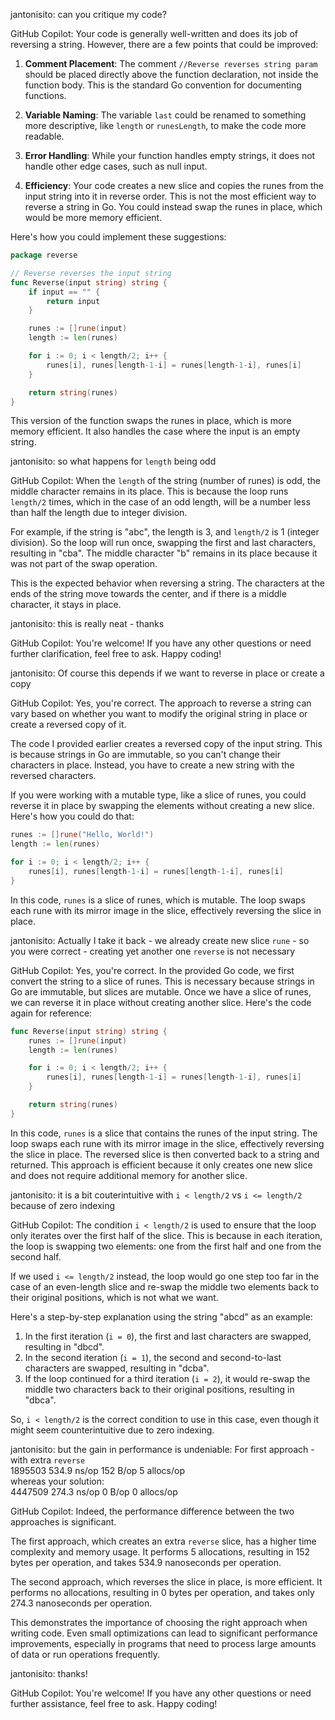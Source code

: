 jantonisito: can you critique my code?

GitHub Copilot: Your code is generally well-written and does its job of reversing a string. However, there are a few points that could be improved:

1. **Comment Placement**: The comment `//Reverse reverses string param` should be placed directly above the function declaration, not inside the function body. This is the standard Go convention for documenting functions.

2. **Variable Naming**: The variable `last` could be renamed to something more descriptive, like `length` or `runesLength`, to make the code more readable.

3. **Error Handling**: While your function handles empty strings, it does not handle other edge cases, such as null input.

4. **Efficiency**: Your code creates a new slice and copies the runes from the input string into it in reverse order. This is not the most efficient way to reverse a string in Go. You could instead swap the runes in place, which would be more memory efficient.

Here's how you could implement these suggestions:

```go
package reverse

// Reverse reverses the input string
func Reverse(input string) string {
	if input == "" {
		return input
	}

	runes := []rune(input)
	length := len(runes)

	for i := 0; i < length/2; i++ {
		runes[i], runes[length-1-i] = runes[length-1-i], runes[i]
	}

	return string(runes)
}
```

This version of the function swaps the runes in place, which is more memory efficient. It also handles the case where the input is an empty string.

jantonisito: so what happens for `length` being odd

GitHub Copilot: When the `length` of the string (number of runes) is odd, the middle character remains in its place. This is because the loop runs `length/2` times, which in the case of an odd length, will be a number less than half the length due to integer division.

For example, if the string is "abc", the length is 3, and `length/2` is 1 (integer division). So the loop will run once, swapping the first and last characters, resulting in "cba". The middle character "b" remains in its place because it was not part of the swap operation.

This is the expected behavior when reversing a string. The characters at the ends of the string move towards the center, and if there is a middle character, it stays in place.

jantonisito: this is really neat - thanks

GitHub Copilot: You're welcome! If you have any other questions or need further clarification, feel free to ask. Happy coding!

jantonisito: Of course this depends if we want to reverse in place or create a copy

GitHub Copilot: Yes, you're correct. The approach to reverse a string can vary based on whether you want to modify the original string in place or create a reversed copy of it.

The code I provided earlier creates a reversed copy of the input string. This is because strings in Go are immutable, so you can't change their characters in place. Instead, you have to create a new string with the reversed characters.

If you were working with a mutable type, like a slice of runes, you could reverse it in place by swapping the elements without creating a new slice. Here's how you could do that:

```go
runes := []rune("Hello, World!")
length := len(runes)

for i := 0; i < length/2; i++ {
    runes[i], runes[length-1-i] = runes[length-1-i], runes[i]
}
```

In this code, `runes` is a slice of runes, which is mutable. The loop swaps each rune with its mirror image in the slice, effectively reversing the slice in place.

jantonisito: Actually I take it back - we already create new slice `rune` - so you were correct - creating yet another one `reverse` is not necessary

GitHub Copilot: Yes, you're correct. In the provided Go code, we first convert the string to a slice of runes. This is necessary because strings in Go are immutable, but slices are mutable. Once we have a slice of runes, we can reverse it in place without creating another slice. Here's the code again for reference:

```go
func Reverse(input string) string {
    runes := []rune(input)
    length := len(runes)

    for i := 0; i < length/2; i++ {
        runes[i], runes[length-1-i] = runes[length-1-i], runes[i]
    }

    return string(runes)
}
```

In this code, `runes` is a slice that contains the runes of the input string. The loop swaps each rune with its mirror image in the slice, effectively reversing the slice in place. The reversed slice is then converted back to a string and returned. This approach is efficient because it only creates one new slice and does not require additional memory for another slice.

jantonisito: it is a bit couterintuitive with `i < length/2` vs `i <= length/2` because of zero indexing

GitHub Copilot: The condition `i < length/2` is used to ensure that the loop only iterates over the first half of the slice. This is because in each iteration, the loop is swapping two elements: one from the first half and one from the second half.

If we used `i <= length/2` instead, the loop would go one step too far in the case of an even-length slice and re-swap the middle two elements back to their original positions, which is not what we want.

Here's a step-by-step explanation using the string "abcd" as an example:

1. In the first iteration (`i = 0`), the first and last characters are swapped, resulting in "dbcd".
2. In the second iteration (`i = 1`), the second and second-to-last characters are swapped, resulting in "dcba".
3. If the loop continued for a third iteration (`i = 2`), it would re-swap the middle two characters back to their original positions, resulting in "dbca".

So, `i < length/2` is the correct condition to use in this case, even though it might seem counterintuitive due to zero indexing.

jantonisito: but the gain in performance is undeniable:
For first approach - with extra `reverse`  
1895503 534.9 ns/op 152 B/op 5 allocs/op  
whereas your solution:  
4447509 274.3 ns/op 0 B/op 0 allocs/op

GitHub Copilot: Indeed, the performance difference between the two approaches is significant.

The first approach, which creates an extra `reverse` slice, has a higher time complexity and memory usage. It performs 5 allocations, resulting in 152 bytes per operation, and takes 534.9 nanoseconds per operation.

The second approach, which reverses the slice in place, is more efficient. It performs no allocations, resulting in 0 bytes per operation, and takes only 274.3 nanoseconds per operation.

This demonstrates the importance of choosing the right approach when writing code. Even small optimizations can lead to significant performance improvements, especially in programs that need to process large amounts of data or run operations frequently.

jantonisito: thanks!

GitHub Copilot: You're welcome! If you have any other questions or need further assistance, feel free to ask. Happy coding!
